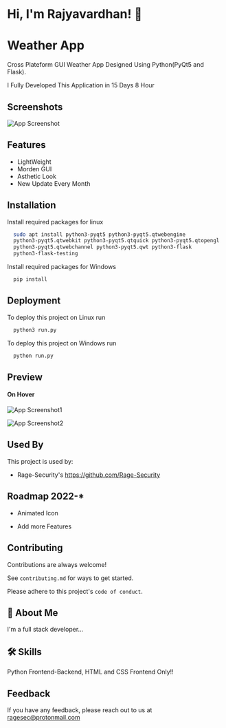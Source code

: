 
# Hi, I'm Rajyavardhan! 👋


# Weather App

Cross Plateform GUI Weather App Designed Using Python(PyQt5 and Flask).

I Fully Developed This Application in 15 Days 8 Hour



## Screenshots

![App Screenshot](https://i.ibb.co/QJVXnbf/Screenshot-2022-07-11-20-38-57.png")

## Features

- LightWeight
- Morden GUI
- Asthetic Look
- New Update Every Month


## Installation

Install required packages for linux


```bash
  sudo apt install python3-pyqt5 python3-pyqt5.qtwebengine 
  python3-pyqt5.qtwebkit python3-pyqt5.qtquick python3-pyqt5.qtopengl 
  python3-pyqt5.qtwebchannel python3-pyqt5.qwt python3-flask 
  python3-flask-testing

```
Install required packages for Windows


```bash
  pip install
```
    
## Deployment

To deploy this project on Linux run

```bash
  python3 run.py
```

To deploy this project on Windows run

```bash
  python run.py
```

## Preview
#### On Hover

![App Screenshot1](https://i.ibb.co/qy7rhnz/hover.gif)

![App Screenshot2](https://i.ibb.co/n69ZcG4/Screenshot-2022-07-11-21-43-16.png)
## Used By

This project is used by:

- Rage-Security's https://github.com/Rage-Security


## Roadmap 2022-*

- Animated Icon

- Add more Features


## Contributing

Contributions are always welcome!

See `contributing.md` for ways to get started.

Please adhere to this project's `code of conduct`.


## 🚀 About Me
I'm a full stack developer...


## 🛠 Skills
Python Frontend-Backend, HTML and CSS Frontend Only!!


## Feedback

If you have any feedback, please reach out to us at ragesec@protonmail.com
